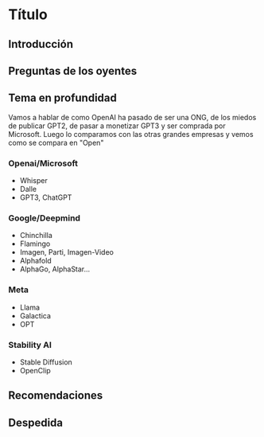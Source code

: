 # Título

## Introducción

## Preguntas de los oyentes

## Tema en profundidad

Vamos a hablar de como OpenAI ha pasado de ser una ONG, de los miedos de publicar GPT2, de pasar a monetizar GPT3 y ser comprada por Microsoft. 
Luego lo comparamos con las otras grandes empresas y vemos como se compara en "Open"

### Openai/Microsoft

- Whisper
- Dalle
- GPT3, ChatGPT

### Google/Deepmind

- Chinchilla
- Flamingo
- Imagen, Parti, Imagen-Video
- Alphafold
- AlphaGo, AlphaStar...

### Meta

- Llama
- Galactica
- OPT

### Stability AI

- Stable Diffusion
- OpenClip

## Recomendaciones

## Despedida
